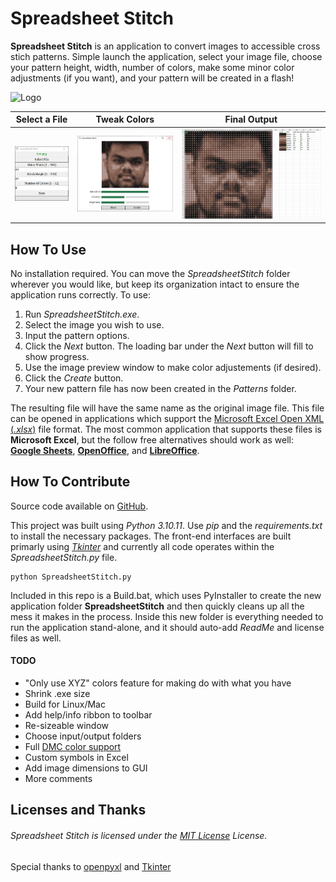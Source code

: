 # Spreadsheet Stitch
 
 **Spreadsheet Stitch** is an application to convert images to accessible cross stich patterns. Simple launch the application, select your image file, choose your pattern height, width, number of colors, make some minor color adjustments (if you want), and your pattern will be created in a flash!
 
![Logo](graphics/logo.ico)
 
Select a File | Tweak Colors | Final Output
:-:|:-:|:-:
![Step1](graphics/1.png)  |  ![Step2](graphics/2.png) |  ![Step3](graphics/3.png)
 
  
 ## How To Use

No installation required. You can move the *SpreadsheetStitch* folder wherever you would like, but keep its organization intact to ensure the application runs correctly. To use:

1. Run *SpreadsheetStitch.exe*.
2. Select the image you wish to use.
3. Input the pattern options.
4. Click the *Next* button. The loading bar under the *Next* button will fill to show progress.
5. Use the image preview window to make color adjustements (if desired).
6. Click the *Create* button.
7. Your new pattern file has now been created in the *Patterns* folder.

The resulting file will have the same name as the original image file. This file can be opened in applications which support the [Microsoft Excel Open XML (*.xlsx*)](https://www.howtogeek.com/392333/what-is-an-xlsx-file-and-how-do-i-open-one/) file format. The most common application that supports these files is **Microsoft Excel**, but the follow free alternatives should work as well: [**Google Sheets**](https://www.google.com/sheets/about/), [**OpenOffice**](https://www.openoffice.org/download/), and [**LibreOffice**](https://www.libreoffice.org/).

## How To Contribute

Source code available on [GitHub](https://github.com/JohnSermarini/SpreadsheetStitch).

This project was built using *Python 3.10.11*. Use *pip* and the *requirements.txt* to install the necessary packages. The front-end interfaces are built primarly using [*Tkinter*](https://docs.python.org/3/library/tkinter.html) and currently all code operates within the *SpreadsheetStitch.py* file.

```
python SpreadsheetStitch.py 
```

Included in this repo is a Build.bat, which uses PyInstaller to create the new application folder **SpreadsheetStitch** and then quickly cleans up all the mess it makes in the process. Inside this new folder is everything needed to run the application stand-alone, and it should auto-add *ReadMe* and license files as well. 

#### TODO

- "Only use XYZ" colors feature for making do with what you have
- Shrink .exe size
- Build for Linux/Mac
- Add help/info ribbon to toolbar
- Re-sizeable window
- Choose input/output folders
- Full [DMC color support](https://lordlibidan.com/dmc-color-chart/)
- Custom symbols in Excel
- Add image dimensions to GUI
- More comments

## Licenses and Thanks

###### Spreadsheet Stitch is licensed under the [MIT License](LICENSE) License.

Special thanks to [openpyxl](https://openpyxl.readthedocs.io/en/stable/) and [Tkinter](https://docs.python.org/3/library/tkinter.html)